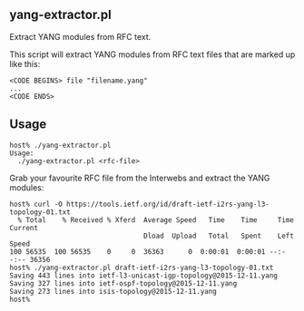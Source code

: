 yang-extractor.pl
-----------------

Extract YANG modules from RFC text.

This script will extract YANG modules from RFC text files that are marked up like this:

```
<CODE BEGINS> file "filename.yang"
...
<CODE ENDS>
```

Usage
-----

```
host% ./yang-extractor.pl
Usage:
  ./yang-extractor.pl <rfc-file>
```

Grab your favourite RFC file from the Interwebs and extract the YANG modules:
```
host% curl -O https://tools.ietf.org/id/draft-ietf-i2rs-yang-l3-topology-01.txt
  % Total    % Received % Xferd  Average Speed   Time    Time     Time  Current
                                 Dload  Upload   Total   Spent    Left  Speed
100 56535  100 56535    0     0  36363      0  0:00:01  0:00:01 --:--:-- 36356
host% ./yang-extractor.pl draft-ietf-i2rs-yang-l3-topology-01.txt
Saving 443 lines into ietf-l3-unicast-igp-topology@2015-12-11.yang
Saving 327 lines into ietf-ospf-topology@2015-12-11.yang
Saving 273 lines into isis-topology@2015-12-11.yang
host%
```
